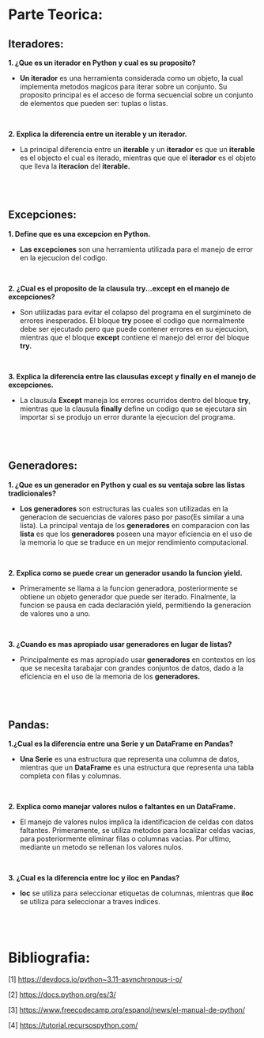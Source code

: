 # Parte Teorica:

## Iteradores:

**1. ¿Que es un iterador en Python y cual es su proposito?**

- **Un iterador** es una herramienta considerada como un objeto, la cual implementa metodos magicos para iterar sobre un conjunto. Su proposito principal es el acceso de forma secuencial sobre un conjunto de elementos que pueden ser: tuplas o listas.

<br>

**2. Explica la diferencia entre un iterable y un iterador.**

- La principal diferencia entre un **iterable** y un **iterador** es que un **iterable** es el objecto el cual es iterado, mientras que que el **iterador** es el objeto que lleva la **iteracion** del **iterable.** 

<br>
<br>


## Excepciones:

**1. Define que es una excepcion en Python.**

- **Las excepciones** son una herramienta utilizada para el manejo de error en la ejecucion del codigo. 

<br>

**2. ¿Cual es el proposito de la clausula try...except en el manejo de excepciones?**

- Son utilizadas para evitar el colapso del programa en el surgimineto de errores inesperados. El bloque **try** posee el codigo que normalmente debe ser ejecutado pero que puede contener errores en su ejecucion, mientras que el bloque **except** contiene el manejo del error del bloque **try.** 

<br>

**3. Explica la diferencia entre las clausulas except y finally en el manejo de excepciones.**

- La clausula **Except** maneja los errores ocurridos dentro del bloque **try**, mientras que la clausula **finally** define un codigo que se ejecutara sin importar si se produjo un error durante la ejecucion del programa.   

<br>
<br>


## Generadores:

**1. ¿Que es un generador en Python y cual es su ventaja sobre las listas tradicionales?**

- **Los generadores** son estructuras las cuales son utilizadas en la generacion de secuencias de valores paso por paso(Es similar a una lista). La principal ventaja de los **generadores** en comparacion con las **lista** es que los **generadores** poseen una mayor eficiencia en el uso de la memoria lo que se traduce en un mejor rendimiento computacional.

<br>

**2. Explica como se puede crear un generador usando la funcion yield.**

- Primeramente se llama a la funcion generadora, posteriormente se obtiene un objeto generador que puede ser iterado. Finalmente, la funcion se pausa en cada declaración yield, permitiendo la generacion de valores uno a uno. 

<br>

**3. ¿Cuando es mas apropiado usar generadores en lugar de listas?**

- Principalmente es mas apropiado usar **generadores** en contextos en los que se necesita tarabajar con grandes conjuntos de datos, dado a la eficiencia en el uso de la memoria de los **generadores.**

<br>
<br>

 
## Pandas:

**1.¿Cual es la diferencia entre una Serie y un DataFrame en Pandas?**

- **Una Serie** es una estructura que representa una columna de datos, mientras que un **DataFrame** es una estructura que representa una tabla completa con filas y columnas.

<br>

**2. Explica como manejar valores nulos o faltantes en un DataFrame.**

- El manejo de valores nulos implica la identificacion de celdas con datos faltantes. Primeramente, se utiliza metodos para localizar celdas vacias, para posteriormente eliminar filas o columnas vacias. Por ultimo, mediante un metodo se rellenan los valores nulos.

<br>

**3. ¿Cual es la diferencia entre loc y iloc en Pandas?**

- **loc** se utiliza para seleccionar etiquetas de columnas, mientras que **iloc** se utiliza para seleccionar a traves indices.

<br>
<br>


# Bibliografia:

[1] https://devdocs.io/python~3.11-asynchronous-i-o/

[2] https://docs.python.org/es/3/

[3] https://www.freecodecamp.org/espanol/news/el-manual-de-python/

[4] https://tutorial.recursospython.com/ 


